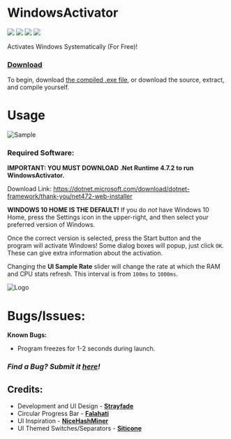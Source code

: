 # WindowsActivator
![](https://img.shields.io/github/v/release/Strayfade/WindowsActivator)
![](https://img.shields.io/github/license/Strayfade/WindowsActivator)
![](https://img.shields.io/github/issues/Strayfade/WindowsActivator)
![](https://img.shields.io/github/downloads/Strayfade/WindowsActivator/total)

Activates Windows Systematically (For Free)!

### [Download](https://drive.google.com/drive/folders/1Ym18sCEyp7LkBxKj4YE2Wj8CLP0QzF9U?usp=sharing)
To begin, download [the compiled .exe file](https://drive.google.com/drive/folders/1Ym18sCEyp7LkBxKj4YE2Wj8CLP0QzF9U?usp=sharing), or download the source, extract, and compile yourself.
# Usage

![Sample](https://i.imgur.com/CgcAgVe.png)
### Required Software:
**IMPORTANT: YOU MUST DOWNLOAD .Net Runtime 4.7.2 to run WindowsActivator.**

Download Link: https://dotnet.microsoft.com/download/dotnet-framework/thank-you/net472-web-installer

**WINDOWS 10 HOME IS THE DEFAULT!** If you do *not* have Windows 10 Home, press the Settings icon in the upper-right, and then select your preferred version of Windows.

Once the correct version is selected, press the Start button and the program will activate Windows! Some dialog boxes will popup, just click `OK`. These can give extra information about the activation.

Changing the **UI Sample Rate** slider will change the rate at which the RAM and CPU stats refresh. This interval is from `100ms` to `1000ms`.

![Logo](https://i.imgur.com/UNtfrrT.png)

# Bugs/Issues:

**Known Bugs:**
 - Program freezes for 1-2 seconds during launch.
 
 
### *Find a Bug? Submit it [here](https://github.com/Strayfade/WindowsActivator/issues/new)!*
## Credits:
 - Development and UI Design - **[Strayfade](https://github.com/Strayfade)**
 - Circular Progress Bar - **[Falahati](https://github.com/falahati/CircularProgressBar)**
 - UI Inspiration - **[NiceHashMiner](https://github.com/nicehash/NiceHashMiner)**
 - UI Themed Switches/Separators - **[Siticone](https://siticoneframework.com)**
 
